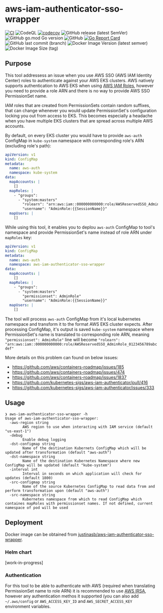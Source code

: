 # aws-iam-authenticator-sso-wrapper

[![CI](https://github.com/justinas-b/aws-iam-authenticator-sso-wrapper/actions/workflows/app-ci.yaml/badge.svg?branch=main)](https://github.com/justinas-b/aws-iam-authenticator-sso-wrapper/actions/workflows/app-ci.yaml?event=schedule)
![CodeQL](https://github.com/justinas-b/aws-iam-authenticator-sso-wrapper/workflows/CodeQL/badge.svg)
[![codecov](https://codecov.io/gh/justinas-b/aws-iam-authenticator-sso-wrapper/branch/main/graph/badge.svg)](https://codecov.io/gh/justinas-b/aws-iam-authenticator-sso-wrapper)
![GitHub release (latest SemVer)](https://img.shields.io/github/v/release/justinas-b/aws-iam-authenticator-sso-wrapper?sort=semver)
![GitHub go.mod Go version](https://img.shields.io/github/go-mod/go-version/justinas-b/aws-iam-authenticator-sso-wrapper)
![GitHub](https://img.shields.io/github/license/justinas-b/aws-iam-authenticator-sso-wrapper)
[![Go Report Card](https://goreportcard.com/badge/github.com/justinas-b/aws-iam-authenticator-sso-wrapper)](https://goreportcard.com/report/github.com/justinas-b/aws-iam-authenticator-sso-wrapper)
![GitHub last commit (branch)](https://img.shields.io/github/last-commit/justinas-b/aws-iam-authenticator-sso-wrapper/main)
![Docker Image Version (latest semver)](https://img.shields.io/docker/v/justinasb/aws-iam-authenticator-sso-wrapper?logo=docker)
![Docker Image Size (tag)](https://img.shields.io/docker/image-size/justinasb/aws-iam-authenticator-sso-wrapper/latest?logo=docker)

## Purpose

This tool addressess an issue when you use AWS SSO (AWS IAM Identity Center) roles to authenticate against your AWS EKS clusters. AWS natively supports authentication to AWS EKS when using [AWS IAM Roles](https://docs.aws.amazon.com/eks/latest/userguide/add-user-role.html), however you need to provide a role ARN and there is no way to provide AWS SSO PermissionSet name.

IAM roles that are created from PermissionSets contain random suffixes, that can change whenever you would update PermissionSet's configuration locking you out from access to EKS. This becomes especially a headache when you have multiple EKS clusters that are spread across multiple AWS accounts.

By default, on every EKS cluster you would have to provide `aws-auth` ConfigMap in `kube-system` namespace with corresponding role's ARN (excluding role's path):

```yaml
apiVersion: v1
kind: ConfigMap
metadata:
  name: aws-auth
  namespace: kube-system
data:
  mapAccounts: |
    []
  mapRoles: |
    - "groups":
      - "system:masters"
        "rolearn": "arn:aws:iam::000000000000:role/AWSReservedSSO_AdminRole_0123456789abcdef"
        "username": "AdminRole:{{SessionName}}"
  mapUsers: |
    []
```

While using this tool, it enables you to deplou `aws-auth` ConfigMap to tool's namespace and provide PermissionSet's name instead of role ARN under `mapRoles` key:

```yaml
apiVersion: v1
kind: ConfigMap
metadata:
  name: aws-auth
  namespace: aws-iam-authenticator-sso-wrapper
data:
  mapAccounts: |
    []
  mapRoles: |
    - "groups":
      - "system:masters"
        "permissionset": AdminRole"
        "username": "AdminRole:{{SessionName}}"
  mapUsers: |
    []
```

The tool will process `aws-auth` ConfigMap from it's local kubernetes namespace and transform it to the format AWS EKS cluster expects. After processing ConfigMap, it's output is saved `kube-system` namespace where PermissionSet's name is translated to corresponding role ARN, meaning `"permissionset": AdminRole"` line will become `"rolearn": "arn:aws:iam::000000000000:role/AWSReservedSSO_AdminRole_0123456789abcdef"`

More details on this problem can found on below issues:

- <https://github.com/aws/containers-roadmap/issues/185>
- <https://github.com/aws/containers-roadmap/issues/474>
- <https://github.com/aws/containers-roadmap/issues/1837>
- <https://github.com/kubernetes-sigs/aws-iam-authenticator/pull/416>
- <https://github.com/kubernetes-sigs/aws-iam-authenticator/issues/333>

## Usage

```text
❯ aws-iam-authenticator-sso-wrapper -h
Usage of aws-iam-authenticator-sso-wrapper:
  -aws-region string
        AWS region to use when interacting with IAM service (default "us-east-1")
  -debug
        Enable debug logging
  -dst-configmap string
        Name of the destination Kubernets ConfigMap which will be updated after transformation (default "aws-auth")
  -dst-namespace string
        Name of the destination Kubernetes Namespace where new ConfigMap will be updated (default "kube-system")
  -interval int
        Interval in seconds on which application will check for updates (default 1800)
  -src-configmap string
        Name of the source Kubernetes ConfigMap to read data from and perform transformation upon (default "aws-auth")
  -src-namespace string
        Kubernetes namespace from which to read ConfigMap which containes mapRoles with permissionset names. If not defined, current namespace of pod will be used
```

## Deployment

Docker image can be obtained from [justinasb/aws-iam-authenticator-sso-wrapper](https://hub.docker.com/r/justinasb/aws-iam-authenticator-sso-wrapper).

### Helm chart

[work-in-progress]

### Authentication

For this tool to be able to authenticate with AWS (required when translating PermissionSet name to role ARN) it is recommended to use [AWS IRSA](https://docs.aws.amazon.com/eks/latest/userguide/iam-roles-for-service-accounts.html), however any authentication methos it supported (you can also add `~/.aws/config` or `AWS_ACCESS_KEY_ID` and `AWS_SECRET_ACCESS_KEY` environment variables.
